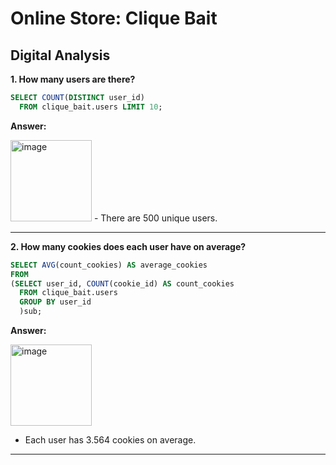 # Online Store: Clique Bait

## Digital Analysis

**1. How many users are there?**

````sql
SELECT COUNT(DISTINCT user_id)
  FROM clique_bait.users LIMIT 10;
````

**Answer:**

<img width="130" alt="image" src="https://github.com/ts756632/Online_Store_Analysis/blob/main/image/users.PNG">
- There are 500 unique users.

***

**2. How many cookies does each user have on average?**

````sql
SELECT AVG(count_cookies) AS average_cookies
FROM
(SELECT user_id, COUNT(cookie_id) AS count_cookies
  FROM clique_bait.users 
  GROUP BY user_id
  )sub;
````

**Answer:**

<img width="130" alt="image" src="https://github.com/ts756632/Online_Store_Analysis/blob/main/image/cookies.PNG">

- Each user has 3.564 cookies on average.

***
